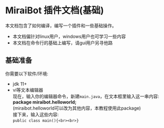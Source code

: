 # MiraiBot 插件文档(基础)
本文档包含了如何编译，编写一个插件和一些基础操作。<br>
- 本文档偏针对linux用户，windows用户也可学习一些内容
- 本文档在命令行的基础上编写，请gui用户另寻他路
## 基础准备
你需要以下软件/环境:<br>
 - jdk 11+ 
 - vi等文本编辑器
<br>现在，输入你的编辑器命令，新建`main.java`，在文本框里输入这一串内容:<br>
**package miraibot.helloworld;**<br>
(miraibot.helloworld可以改为其他内容，本教程使用此package)
<br>接下来，输入这些内容:<br>
`public class main(){<br><br>}`
